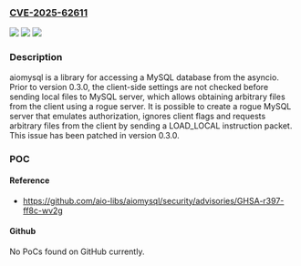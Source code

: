 ### [CVE-2025-62611](https://cve.mitre.org/cgi-bin/cvename.cgi?name=CVE-2025-62611)
![](https://img.shields.io/static/v1?label=Product&message=aiomysql&color=blue)
![](https://img.shields.io/static/v1?label=Version&message=%3C%200.3.0%20&color=brightgreen)
![](https://img.shields.io/static/v1?label=Vulnerability&message=CWE-73%3A%20External%20Control%20of%20File%20Name%20or%20Path&color=brightgreen)

### Description

aiomysql is a library for accessing a MySQL database from the asyncio. Prior to version 0.3.0, the client-side settings are not checked before sending local files to MySQL server, which allows obtaining arbitrary files from the client using a rogue server. It is possible to create a rogue MySQL server that emulates authorization, ignores client flags and requests arbitrary files from the client by sending a LOAD_LOCAL instruction packet. This issue has been patched in version 0.3.0.

### POC

#### Reference
- https://github.com/aio-libs/aiomysql/security/advisories/GHSA-r397-ff8c-wv2g

#### Github
No PoCs found on GitHub currently.

